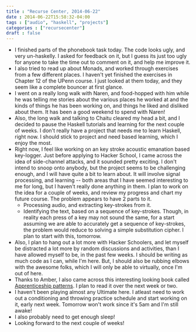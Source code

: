 ```yaml
---
title : "Recurse Center, 2014-06-22"
date : 2014-06-22T15:58:32-04:00
tags : ["audio", "haskell", "projects"]
categories : ["recursecenter"]
draft : false
---
```


-   I finished parts of the phonebook task today.  The code looks ugly,
    and very un-haskelly.  I asked for feedback on it, but I guess its
    just too ugly for anyone to take the time out to comment on it, and
    help me improve it.
-   I also tried to read up about Monads, and worked through exercises
    from a few different places.  I haven't yet finished the exercises
    in Chapter 12 of the UPenn course.  I just looked at them today, and
    they seem like a complete bouncer at first glance.
-   I went on a really long walk with Naren, and food-hopped with him
    while he was telling me stories about the various places he worked
    at and the kinds of things he has been working on, and things he
    liked and disliked about them.  It has been a good weekend to spend
    with Naren!
-   Also, the long walk and talking to Chaitu cleared my head a bit, and
    I decided to pause the Haskell tutorials and learning for the next
    couple of weeks.  I don't really have a project that needs me to
    learn Haskell, right now.  I should stick to project and need based
    learning, which I enjoy the most.
-   Right now, I feel like working on an key stroke acoustic emanation
    based key-logger.  Just before applying to Hacker School, I came
    across the idea of side-channel attacks, and it sounded pretty
    exciting.  I don't intend to snoop onto anybody, but the project
    seems to be challenging enough, and I will have quite a bit to learn
    about. It will involve signal processing, and learning -- both areas
    that I have seemed interesting to me for long, but I haven't really
    done anything in them.  I plan to work on the idea for a couple of
    weeks, and review my progress and chart my future course. The
    problem appears to have 2 parts to it.
    -   Processing audio, and extracting key-strokes from it.
    -   Identifying the text, based on a sequence of key-strokes. Though,
        in reality each press of a key may not sound the same, for a start
        assuming we are able to accurately get a sequence of key-strokes,
        the problem would reduce to solving a simple substitution cipher.
        I plan to start with this, tomorrow.
-   Also, I plan to hang out a lot more with Hacker Schoolers, and let
    myself be distracted a lot more by random discussions and
    activities, than I have allowed myself to be, in the past few weeks.
    I should be writing as much code as I can, while I'm here.  But, I
    should also be rubbing elbows with the awesome folks, which I will
    only be able to virtually, once I'm out of here.
-   Thanks to Amber, I also came across this interesting looking book
    called [Apprenticeship patterns](http://chimera.labs.oreilly.com/books/1234000001813).  I plan to read it over the next
    week or two.
-   I haven't been playing almost any Ultimate here. I atleast need to
    work out a conditioning and throwing practice schedule and start
    working on it, early next week.  Tomorrow won't work since it's 5am
    and I'm still awake!
-   I also probably need to get enough sleep!
-   Looking forward to the next couple of weeks!
